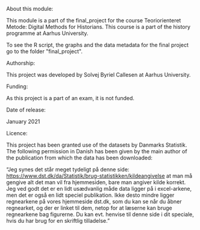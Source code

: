 About this module:

This module is a part of the final_project for the course Teoriorienteret Metode: Digital Methods for Historians. This course is a part of the history programme at Aarhus University. 

To see the R script, the graphs and the data metadata for the final project go to the folder "final_project".


Authorship:

This project was developed by Solvej Byriel Callesen at Aarhus University.


Funding:

As this project is a part of an exam, it is not funded. 


Date of release:

January 2021


Licence:

This project has been granted use of the datasets by Danmarks Statistik. The following permission in Danish has been given by the main author of the publication from which the data has been downloaded:

“Jeg synes det står meget tydeligt på denne side: https://www.dst.dk/da/Statistik/brug-statistikken/kildeangivelse at man må gengive alt det man vil fra hjemmesiden, bare man angiver kilde korrekt. Jeg ved godt det er en lidt usædvanlig måde data ligger på i excel-arkene, men det er også en lidt speciel publikation. Ikke desto mindre ligger regnearkene på vores hjemmeside dst.dk, som du kan se når du åbner regnearket, og der er linket til dem, netop for at læserne kan bruge regnearkene bag figurerne. Du kan evt. henvise til denne side i dit speciale, hvis du har brug for en skriftlig tilladelse.”
